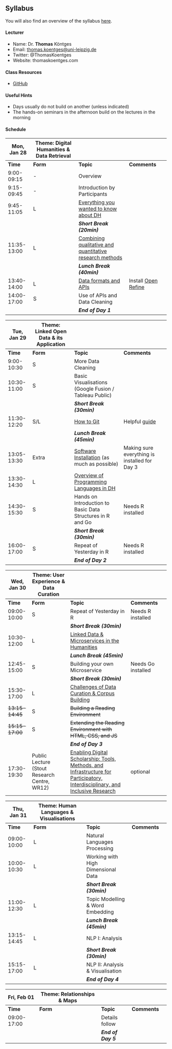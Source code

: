 ## Syllabus

You will also find an overview of the syllabus [here](http://www.thomaskoentges.io/upcoming.html). 

#### Lecturer

* Name: Dr. **Thomas** Köntges 
* Email: thomas.koentges@uni-leipzig.de
* Twitter: @ThomasKoentges
* Website: thomaskoentges.com

#### Class Resources

* [GitHub](https://github.com/ThomasK81/ExploringDigitalHumanities) 

#### Useful Hints

* Days usually do not build on another (unless indicated)
* The hands-on seminars in the afternoon build on the lectures in the morning


#### Schedule

| Mon, Jan 28 | Theme: Digital Humanities & Data Retrieval ||||
| ------ | ---- | ----- | ---- | ---- |
| **Time** | **Form** | **Topic** | **Comments**|
| 9:00-09:15 | - | Overview||
| 9:15-09:45 | - | Introduction by Participants||
| 9:45-11:05 | L | [Everything you wanted to know about DH](https://docs.google.com/presentation/d/1ZWRP7_KmG3cL9N2fQIV0w41Wkci0UmYulk8MSspbvGY/edit?usp=sharing) ||
|||***Short Break (20min)***|
| 11:35-13:00 | L | [Combining qualitative and quantitative research methods](https://docs.google.com/presentation/d/1uEw4T0ixOY8QtYoYv_7tNM-jz4kjgmbViB9pLRnMB8I/edit?usp=sharing) ||
|||***Lunch Break (40min)***||
| 13:40-14:00| L | [Data formats and APIs](https://docs.google.com/presentation/d/1WjWkjhZaAIyqjcc6NJDtcOiIu87shvD2iGjaLE3Ylkg/edit?usp=sharing) | Install [Open Refine](http://openrefine.org/download.html)|
| 14:00-17:00 | S | Use of APIs and Data Cleaning ||
|||***End of Day 1***||

| Tue, Jan 29 | Theme: Linked Open Data & its Application ||||
| ------ | ---- | ----- | ---- | ---- |
| **Time** | **Form** | **Topic** | **Comments**|
| 9:00-10:30 | S | More Data Cleaning ||
| 10:30-11:00 | S | Basic Visualisations (Google Fusion / Tableau Public)|
|||***Short Break (30min)***||
| 11:30-12:20 | S/L | [How to Git](https://docs.google.com/presentation/d/1bCdQVbe9Yo5u_kwF-D9_ltx3GUy9Ify9fP0s8mtSAS0/edit?usp=sharing) | Helpful [guide](http://rogerdudler.github.io/git-guide/)|
|||***Lunch Break (45min)***|
| 13:05-13:30 | Extra | [Software Installation](https://github.com/ThomasK81/ExploringDigitalHumanities/blob/master/README.md) (as much as possible)| Making sure everything is installed for Day 3|
|13:30-14:30| L | [Overview of Programming Languages in DH](https://docs.google.com/presentation/d/178heRiFjxd_iOKnqa9y2U1AMnnvKCJgyyyRJtcctcyg/edit?usp=sharing) ||
|14:30-15:30| S | Hands on Introduction to Basic Data Structures in R and Go | Needs R installed |
|||***Short Break (30min)***||
|16:00-17:00| S | Repeat of Yesterday in R | Needs R installed |
|||***End of Day 2***||

| Wed, Jan 30 | Theme: User Experience & Data Curation ||||
| ------ | ---- | ----- | ---- | ---- |
| **Time** | **Form** | **Topic** | **Comments**|
|09:00-10:00| S | Repeat of Yesterday in R | Needs R installed |
|||***Short Break (30min)***||
|10:30-12:00| L | [Linked Data & Microservices in the Humanities](https://docs.google.com/presentation/d/1feFHhix7zTk9EZVZ_RZ1LE9TVUR4GdVw7JeOh7Iy1ZQ/edit?usp=sharing) ||
|||***Lunch Break (45min)***|
|12:45-15:00| S | Building your own Microservice | Needs Go installed |
|||***Short Break (30min)***||
|15:30-17:00| L | [Challenges of Data Curation & Corpus Building](https://docs.google.com/presentation/d/1XjxjGjmONipJlcdpUthx-XxFJADJ7apSYhOopDdvJ9E/edit?usp=sharing) ||
|~~13:15-14:45~~| S | ~~Building a Reading Environment~~ ||
|~~15:15-17:00~~| S | ~~Extending the Reading Environment with HTML, CSS, and JS~~ ||
|||***End of Day 3***||
|17:30-19:30| Public Lecture (Stout Research Centre, WR12) |[Enabling Digital Scholarship: Tools, Methods, and Infrastructure for Participatory, Interdisciplinary, and Inclusive Research](https://www.victoria.ac.nz/events/2019/01/insights-into-digital-humanities)| optional |

| Thu, Jan 31 | Theme: Human Languages & Visualisations ||||
| ------ | ---- | ----- | ---- | ---- |
| **Time** | **Form** | **Topic** | **Comments**|
|09:00-10:00| L | Natural Languages Processing ||
|10:00-10:30| L | Working with High Dimensional Data ||
|||***Short Break (30min)***||
|11:00-12:30| L | Topic Modelling & Word Embedding ||
|||***Lunch Break (45min)***|
|13:15-14:45| L | NLP I: Analysis ||
|||***Short Break (30min)***||
|15:15-17:00| L | NLP II: Analysis & Visualisation ||
|||***End of Day 4***||

| Fri, Feb 01 | Theme: Relationships & Maps ||||
| ------ | ---- | ----- | ---- | ---- |
| **Time** | **Form** | **Topic** | **Comments**|
|09:00-17:00|  | Details follow ||
|||***End of Day 5***||
